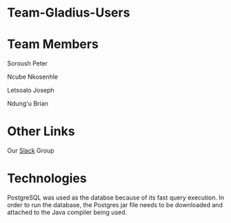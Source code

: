 # Team-Gladius-Users


# Team Members

Soroush Peter

Ncube Nkosenhle

Letsoalo Joseph 

Ndung'u Brian


# Other Links 

Our <a href="https://gladios-users.slack.com/">Slack</a> Group

# Technologies

PostgreSQL was used as the databse because of its fast query execution. In order to run the database, the Postgres jar file needs to be downloaded and attached to the Java compiler being used.
